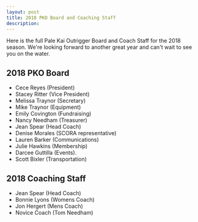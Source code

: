 ```yaml
---
layout: post
title: 2018 PKO Board and Coaching Staff
description: 
---
```

Here is the full Pale Kai Outrigger Board and Coach Staff for the 2018 season. We're looking forward to another great year and can't wait to see you on the water. 

## 2018 PKO Board

* Cece Reyes (President)
* Stacey Ritter (Vice President)
* Melissa Traynor (Secretary)
* Mike Traynor (Equipment)
* Emily Covington (Fundraising) 
* Nancy Needham (Treasurer)
* Jean Spear (Head Coach)
* Denise Morales (SCORA representative)
* Lauren Barker (Communications)
* Julie Hawkins (Membership)
* Darcee Guttilla (Events).
* Scott Bixler (Transportation)

## 2018 Coaching Staff

* Jean Spear (Head Coach)
* Bonnie Lyons (Womens Coach)
* Jon Hergert (Mens Coach)
* Novice Coach (Tom Needham)
		